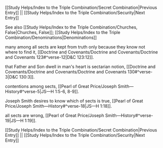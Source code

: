 [[Study Helps/Index to the Triple Combination/Secret Combination|Previous Entry]]  ||  [[Study Helps/Index to the Triple Combination/Security|Next Entry]]

 See also [[Study Helps/Index to the Triple Combination/Churches, False|Churches, False]]; [[Study Helps/Index to the Triple Combination/Denominations|Denominations]]

 many among all sects are kept from truth only because they know not where to find it, [[Doctrine and Covenants/Doctrine and Covenants/Doctrine and Covenants 123#^verse-12|D&C 123:12]].

 that Father and Son dwell in man's heart is sectarian notion, [[Doctrine and Covenants/Doctrine and Covenants/Doctrine and Covenants 130#^verse-3|D&C 130:3]].

 contentions among sects, [[Pearl of Great Price/Joseph Smith—History#^verse-5|JS—H 1:5-6, 8-9]].

 Joseph Smith desires to know which of sects is true, [[Pearl of Great Price/Joseph Smith—History#^verse-18|JS—H 1:18]].

 all sects are wrong, [[Pearl of Great Price/Joseph Smith—History#^verse-19|JS—H 1:19]].

[[Study Helps/Index to the Triple Combination/Secret Combination|Previous Entry]]  ||  [[Study Helps/Index to the Triple Combination/Security|Next Entry]]